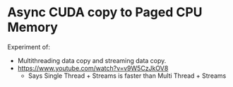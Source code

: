 # Async CUDA copy to Paged CPU Memory

Experiment of:

- Multithreading data copy and streaming data copy.
- <https://www.youtube.com/watch?v=v9W5CzJkOV8>
  - Says Single Thread + Streams is faster than Multi Thread + Streams
